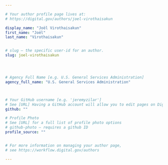 ```yaml
---

# Your author profile page lives at:
# https://digital.gov/authors/joel-virothaisakun

display_name: "Joël Virothaisakun"
first_name: "Joël"
last_name: "Virothaisakun"


# slug — the specific user-id for an author.
slug: joel-virothaisakun




# Agency Full Name [e.g. U.S. General Services Administration]
agency_full_name: "U.S. General Services Administration"



# Your GitHub username [e.g. 'jeremyzilar']
# See [URL] Having a GitHub account will allow you to edit pages on DigitalGov. The image used in your GitHub account can also be used to populate your digital.gov profile photo.
github: ""

# Profile Photo
# See [URL] for a full list of profile photo options
# github-photo — requires a github ID
profile_source: ""


# For more information on managing your author page,
# see https://workflow.digital.gov/authors

---
```


